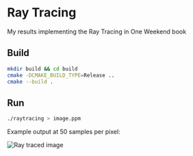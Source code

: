 # Ray Tracing

My results implementing the Ray Tracing in One Weekend book

## Build

```bash
mkdir build && cd build
cmake -DCMAKE_BUILD_TYPE=Release ..
cmake --build .
```

## Run

```bash
./raytracing > image.ppm
```

Example output at 50 samples per pixel:

![Ray traced image](./image.ppm)
